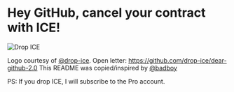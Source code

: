 # Hey GitHub, cancel your contract with ICE!

![Drop ICE](https://avatars2.githubusercontent.com/u/58058809?s=460&u=98d5957de9ace30ae6db75da31767eabdf9f3f6a&v=4)

Logo courtesy of [@drop-ice](https://github.com/drop-ice/).
Open letter: https://github.com/drop-ice/dear-github-2.0
This README was copied/inspired by [@badboy](https://github.com/badboy/badboy/blob/main/README.md)

PS: If you drop ICE, I will subscribe to the Pro account.
